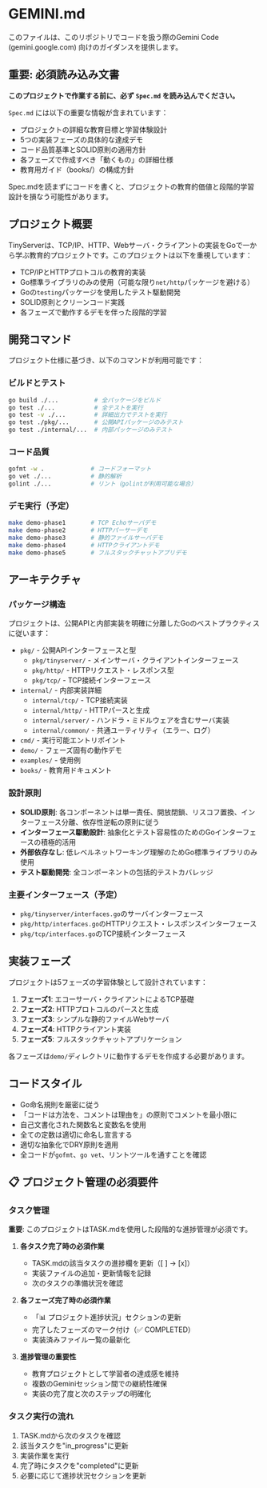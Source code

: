 # GEMINI.md

このファイルは、このリポジトリでコードを扱う際のGemini Code (gemini.google.com) 向けのガイダンスを提供します。

## 重要: 必須読み込み文書

**このプロジェクトで作業する前に、必ず `Spec.md` を読み込んでください。**

`Spec.md` には以下の重要な情報が含まれています：
- プロジェクトの詳細な教育目標と学習体験設計
- 5つの実装フェーズの具体的な達成デモ
- コード品質基準とSOLID原則の適用方針
- 各フェーズで作成すべき「動くもの」の詳細仕様
- 教育用ガイド（books/）の構成方針

Spec.mdを読まずにコードを書くと、プロジェクトの教育的価値と段階的学習設計を損なう可能性があります。

## プロジェクト概要

TinyServerは、TCP/IP、HTTP、Webサーバ・クライアントの実装をGoで一から学ぶ教育的プロジェクトです。このプロジェクトは以下を重視しています：

- TCP/IPとHTTPプロトコルの教育的実装
- Go標準ライブラリのみの使用（可能な限り`net/http`パッケージを避ける）
- Goの`testing`パッケージを使用したテスト駆動開発
- SOLID原則とクリーンコード実践
- 各フェーズで動作するデモを伴った段階的学習

## 開発コマンド

プロジェクト仕様に基づき、以下のコマンドが利用可能です：

### ビルドとテスト
```bash
go build ./...          # 全パッケージをビルド
go test ./...           # 全テストを実行
go test -v ./...        # 詳細出力でテストを実行
go test ./pkg/...       # 公開APIパッケージのみテスト
go test ./internal/...  # 内部パッケージのみテスト
```

### コード品質
```bash
gofmt -w .             # コードフォーマット
go vet ./...           # 静的解析
golint ./...           # リント（golintが利用可能な場合）
```

### デモ実行（予定）
```bash
make demo-phase1       # TCP Echoサーバデモ
make demo-phase2       # HTTPパーサーデモ  
make demo-phase3       # 静的ファイルサーバデモ
make demo-phase4       # HTTPクライアントデモ
make demo-phase5       # フルスタックチャットアプリデモ
```

## アーキテクチャ

### パッケージ構造
プロジェクトは、公開APIと内部実装を明確に分離したGoのベストプラクティスに従います：

- `pkg/` - 公開APIインターフェースと型
  - `pkg/tinyserver/` - メインサーバ・クライアントインターフェース
  - `pkg/http/` - HTTPリクエスト・レスポンス型
  - `pkg/tcp/` - TCP接続インターフェース
- `internal/` - 内部実装詳細
  - `internal/tcp/` - TCP接続実装
  - `internal/http/` - HTTPパースと生成
  - `internal/server/` - ハンドラ・ミドルウェアを含むサーバ実装
  - `internal/common/` - 共通ユーティリティ（エラー、ログ）
- `cmd/` - 実行可能エントリポイント
- `demo/` - フェーズ固有の動作デモ
- `examples/` - 使用例
- `books/` - 教育用ドキュメント

### 設計原則
- **SOLID原則**: 各コンポーネントは単一責任、開放閉鎖、リスコフ置換、インターフェース分離、依存性逆転の原則に従う
- **インターフェース駆動設計**: 抽象化とテスト容易性のためのGoインターフェースの積極的活用
- **外部依存なし**: 低レベルネットワーキング理解のためGo標準ライブラリのみ使用
- **テスト駆動開発**: 全コンポーネントの包括的テストカバレッジ

### 主要インターフェース（予定）
- `pkg/tinyserver/interfaces.go`のサーバインターフェース
- `pkg/http/interfaces.go`のHTTPリクエスト・レスポンスインターフェース
- `pkg/tcp/interfaces.go`のTCP接続インターフェース

## 実装フェーズ

プロジェクトは5フェーズの学習体験として設計されています：

1. **フェーズ1**: エコーサーバ・クライアントによるTCP基礎
2. **フェーズ2**: HTTPプロトコルのパースと生成
3. **フェーズ3**: シンプルな静的ファイルWebサーバ
4. **フェーズ4**: HTTPクライアント実装
5. **フェーズ5**: フルスタックチャットアプリケーション

各フェーズは`demo/`ディレクトリに動作するデモを作成する必要があります。

## コードスタイル

- Go命名規則を厳密に従う
- 「コードは方法を、コメントは理由を」の原則でコメントを最小限に
- 自己文書化された関数名と変数名を使用
- 全ての定数は適切に命名し宣言する
- 適切な抽象化でDRY原則を適用
- 全コードが`gofmt`、`go vet`、リントツールを通すことを確認

## 📋 プロジェクト管理の必須要件

### タスク管理
**重要**: このプロジェクトはTASK.mdを使用した段階的な進捗管理が必須です。

1. **各タスク完了時の必須作業**
   - TASK.mdの該当タスクの進捗欄を更新（[ ] → [x]）
   - 実装ファイルの追加・更新情報を記録
   - 次のタスクの準備状況を確認

2. **各フェーズ完了時の必須作業**
   - 「📊 プロジェクト進捗状況」セクションの更新
   - 完了したフェーズのマーク付け（✅ COMPLETED）
   - 実装済みファイル一覧の最新化

3. **進捗管理の重要性**
   - 教育プロジェクトとして学習者の達成感を維持
   - 複数のGeminiセッション間での継続性確保
   - 実装の完了度と次のステップの明確化

### タスク実行の流れ
1. TASK.mdから次のタスクを確認
2. 該当タスクを"in_progress"に更新
3. 実装作業を実行
4. 完了時にタスクを"completed"に更新
5. 必要に応じて進捗状況セクションを更新